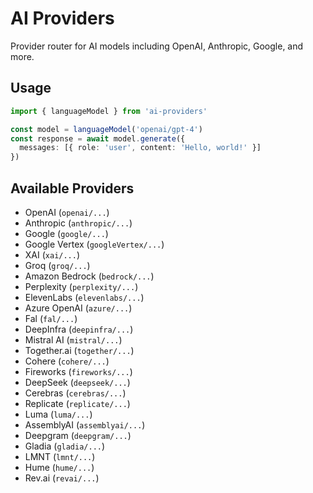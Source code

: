 # AI Providers

Provider router for AI models including OpenAI, Anthropic, Google, and more.

## Usage

```typescript
import { languageModel } from 'ai-providers'

const model = languageModel('openai/gpt-4')
const response = await model.generate({
  messages: [{ role: 'user', content: 'Hello, world!' }]
})
```

## Available Providers

- OpenAI (`openai/...`)
- Anthropic (`anthropic/...`)
- Google (`google/...`)
- Google Vertex (`googleVertex/...`)
- XAI (`xai/...`)
- Groq (`groq/...`)
- Amazon Bedrock (`bedrock/...`)
- Perplexity (`perplexity/...`)
- ElevenLabs (`elevenlabs/...`)
- Azure OpenAI (`azure/...`)
- Fal (`fal/...`)
- DeepInfra (`deepinfra/...`)
- Mistral AI (`mistral/...`)
- Together.ai (`together/...`)
- Cohere (`cohere/...`)
- Fireworks (`fireworks/...`)
- DeepSeek (`deepseek/...`)
- Cerebras (`cerebras/...`)
- Replicate (`replicate/...`)
- Luma (`luma/...`)
- AssemblyAI (`assemblyai/...`)
- Deepgram (`deepgram/...`)
- Gladia (`gladia/...`)
- LMNT (`lmnt/...`)
- Hume (`hume/...`)
- Rev.ai (`revai/...`)
